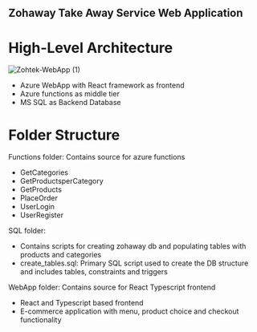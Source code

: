 ## Zohaway Take Away Service Web Application ##
# High-Level Architecture #
![Zohtek-WebApp (1)](https://github.com/Kilo-zolo/Zohaway-WebApp/assets/49636909/2259e316-65c1-4843-952f-0059f077273d)

- Azure WebApp with React framework as frontend
- Azure functions as middle tier
- MS SQL as Backend Database

# Folder Structure #
Functions folder: Contains source for azure functions 
 - GetCategories
 - GetProductsperCategory
 - GetProducts
 - PlaceOrder
 - UserLogin
 - UserRegister

SQL folder: 
- Contains scripts for creating zohaway db and populating tables with products and categories
 - create_tables.sql: Primary SQL script used to create the DB structure and includes tables, constraints and triggers  

WebApp folder: Contains source for React Typescript frontend 
- React and Typescript based frontend
- E-commerce application with menu, product choice and checkout functionality



